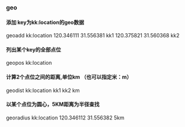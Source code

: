 ### geo 
#### 添加 key为kk:location的geo数据
geoadd kk:location 120.346111 31.556381 kk1 120.375821 31.560368 kk2
#### 列出某个key的全部点位 
geopos kk:location 
#### 计算2个点位之间的距离,单位km （也可以指定米：m）
geodist kk:location kk1 kk2 km
#### 以某个点位为圆心，5KM距离为半径查找
georadius kk:location 120.346112 31.556382 5km